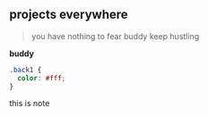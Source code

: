 ## projects everywhere

> you have nothing to fear buddy keep hustling

**buddy**

```css
.back1 {
  color: #fff;
}
```
this is  note
